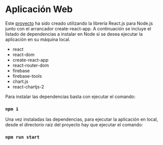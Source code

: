 # Aplicación Web

Este [proyecto](coinmo-8a9cd.web.app) ha sido creado utilizando la librería React.js para Node.js junto con el arrancador create-react-app. A continuación se incluye el listado de dependencias a instalar en Node si se desea ejecutar la aplicación en su máquina local.

- react
- react-dom
- create-react-app
- react-router-dom
- firebase
- firebase-tools
- chart.js
- react-chartjs-2

Para instalar las dependencias basta con ejecutar el comando:

### `npm i`

Una vez instaladas las dependencias, para ejecutar la aplicación en local, desde el directorio raiz del proyecto hay que ejecutar el comando:

### `npm run start`